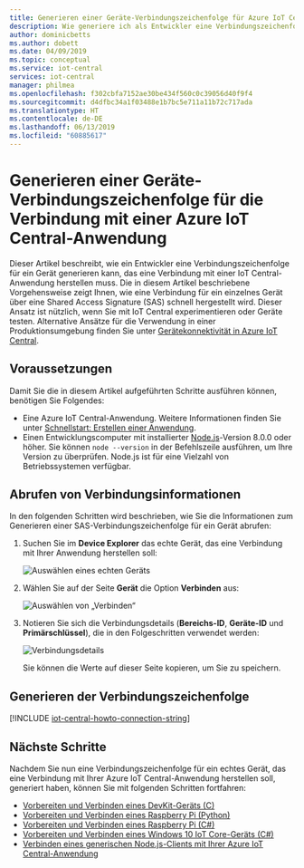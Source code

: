 ```yaml
---
title: Generieren einer Geräte-Verbindungszeichenfolge für Azure IoT Central | Microsoft-Dokumentation
description: Wie generiere ich als Entwickler eine Verbindungszeichenfolge für ein Gerät, das eine Verbindung mit einer IoT Central-Anwendung herstellen muss?
author: dominicbetts
ms.author: dobett
ms.date: 04/09/2019
ms.topic: conceptual
ms.service: iot-central
services: iot-central
manager: philmea
ms.openlocfilehash: f302cbfa7152ae30be434f560c0c39056d40f9f4
ms.sourcegitcommit: d4dfbc34a1f03488e1b7bc5e711a11b72c717ada
ms.translationtype: HT
ms.contentlocale: de-DE
ms.lasthandoff: 06/13/2019
ms.locfileid: "60885617"
---
```

# <a name="generate-a-device-connection-string-to-connect-to-an-azure-iot-central-application"></a>Generieren einer Geräte-Verbindungszeichenfolge für die Verbindung mit einer Azure IoT Central-Anwendung

Dieser Artikel beschreibt, wie ein Entwickler eine Verbindungszeichenfolge für ein Gerät generieren kann, das eine Verbindung mit einer IoT Central-Anwendung herstellen muss. Die in diesem Artikel beschriebene Vorgehensweise zeigt Ihnen, wie eine Verbindung für ein einzelnes Gerät über eine Shared Access Signature (SAS) schnell hergestellt wird. Dieser Ansatz ist nützlich, wenn Sie mit IoT Central experimentieren oder Geräte testen. Alternative Ansätze für die Verwendung in einer Produktionsumgebung finden Sie unter [Gerätekonnektivität in Azure IoT Central](concepts-connectivity.md).

## <a name="prerequisites"></a>Voraussetzungen

Damit Sie die in diesem Artikel aufgeführten Schritte ausführen können, benötigen Sie Folgendes:

- Eine Azure IoT Central-Anwendung. Weitere Informationen finden Sie unter [Schnellstart: Erstellen einer Anwendung](quick-deploy-iot-central.md).
- Einen Entwicklungscomputer mit installierter [Node.js](https://nodejs.org/)-Version 8.0.0 oder höher. Sie können `node --version` in der Befehlszeile ausführen, um Ihre Version zu überprüfen. Node.js ist für eine Vielzahl von Betriebssystemen verfügbar.

## <a name="get-connection-information"></a>Abrufen von Verbindungsinformationen

In den folgenden Schritten wird beschrieben, wie Sie die Informationen zum Generieren einer SAS-Verbindungszeichenfolge für ein Gerät abrufen:

1. Suchen Sie im **Device Explorer** das echte Gerät, das eine Verbindung mit Ihrer Anwendung herstellen soll:

    ![Auswählen eines echten Geräts](media/howto-generate-connection-string/real-devices.png)

1. Wählen Sie auf der Seite **Gerät** die Option **Verbinden** aus:

    ![Auswählen von „Verbinden“](media/howto-generate-connection-string/connect.png)

1. Notieren Sie sich die Verbindungsdetails (**Bereichs-ID**, **Geräte-ID** und **Primärschlüssel**), die in den Folgeschritten verwendet werden:

    ![Verbindungsdetails](media/howto-generate-connection-string/device-connect.png)

    Sie können die Werte auf dieser Seite kopieren, um Sie zu speichern.

## <a name="generate-the-connection-string"></a>Generieren der Verbindungszeichenfolge

[!INCLUDE [iot-central-howto-connection-string](../../includes/iot-central-howto-connection-string.md)]

## <a name="next-steps"></a>Nächste Schritte

Nachdem Sie nun eine Verbindungszeichenfolge für ein echtes Gerät, das eine Verbindung mit Ihrer Azure IoT Central-Anwendung herstellen soll, generiert haben, können Sie mit folgenden Schritten fortfahren:

* [Vorbereiten und Verbinden eines DevKit-Geräts (C)](howto-connect-devkit.md)
* [Vorbereiten und Verbinden eines Raspberry Pi (Python)](howto-connect-raspberry-pi-python.md)
* [Vorbereiten und Verbinden eines Raspberry Pi (C#)](howto-connect-raspberry-pi-csharp.md)
* [Vorbereiten und Verbinden eines Windows 10 IoT Core-Geräts (C#)](howto-connect-windowsiotcore.md)
* [Verbinden eines generischen Node.js-Clients mit Ihrer Azure IoT Central-Anwendung](howto-connect-nodejs.md)